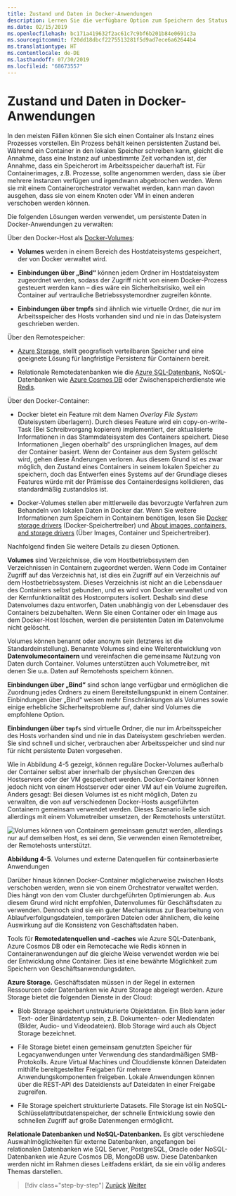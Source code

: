 ```yaml
---
title: Zustand und Daten in Docker-Anwendungen
description: Lernen Sie die verfügbare Option zum Speichern des Status in containerbasierten Anwendungen kennen.
ms.date: 02/15/2019
ms.openlocfilehash: bc171a419632f2ac61c7c9bf6b201b84e0691c3a
ms.sourcegitcommit: f20dd18dbcf2275513281f5d9ad7ece6a62644b4
ms.translationtype: HT
ms.contentlocale: de-DE
ms.lasthandoff: 07/30/2019
ms.locfileid: "68673557"
---
```

# <a name="state-and-data-in-docker-applications"></a>Zustand und Daten in Docker-Anwendungen

In den meisten Fällen können Sie sich einen Container als Instanz eines Prozesses vorstellen. Ein Prozess behält keinen persistenten Zustand bei. Während ein Container in den lokalen Speicher schreiben kann, gleicht die Annahme, dass eine Instanz auf unbestimmte Zeit vorhanden ist, der Annahme, dass ein Speicherort im Arbeitsspeicher dauerhaft ist. Für Containerimages, z.B. Prozesse, sollte angenommen werden, dass sie über mehrere Instanzen verfügen und irgendwann abgebrochen werden. Wenn sie mit einem Containerorchestrator verwaltet werden, kann man davon ausgehen, dass sie von einem Knoten oder VM in einen anderen verschoben werden können.

Die folgenden Lösungen werden verwendet, um persistente Daten in Docker-Anwendungen zu verwalten:

Über den Docker-Host als [Docker-Volumes](https://docs.docker.com/engine/admin/volumes/):

- **Volumes** werden in einem Bereich des Hostdateisystems gespeichert, der von Docker verwaltet wird.

- **Einbindungen über „Bind“** können jedem Ordner im Hostdateisystem zugeordnet werden, sodass der Zugriff nicht von einem Docker-Prozess gesteuert werden kann – dies wäre ein Sicherheitsrisiko, weil ein Container auf vertrauliche Betriebssystemordner zugreifen könnte.

- **Einbindungen über tmpfs** sind ähnlich wie virtuelle Ordner, die nur im Arbeitsspeicher des Hosts vorhanden sind und nie in das Dateisystem geschrieben werden.

Über den Remotespeicher:

- [Azure Storage](https://azure.microsoft.com/documentation/services/storage/), stellt geografisch verteilbaren Speicher und eine geeignete Lösung für langfristige Persistenz für Containern bereit.

- Relationale Remotedatenbanken wie die [Azure SQL-Datenbank](https://azure.microsoft.com/services/sql-database/), NoSQL-Datenbanken wie [Azure Cosmos DB](https://docs.microsoft.com/azure/cosmos-db/introduction) oder Zwischenspeicherdienste wie [Redis](https://redis.io/).

Über den Docker-Container:

- Docker bietet ein Feature mit dem Namen *Overlay File System* (Dateisystem überlagern). Durch dieses Feature wird ein copy-on-write-Task (Bei Schreibvorgang kopieren) implementiert, der aktualisierte Informationen in das Stammdateisystem des Containers speichert. Diese Informationen „liegen oberhalb“ des ursprünglichen Images, auf dem der Container basiert. Wenn der Container aus dem System gelöscht wird, gehen diese Änderungen verloren. Aus diesem Grund ist es zwar möglich, den Zustand eines Containers in seinem lokalen Speicher zu speichern, doch das Entwerfen eines Systems auf der Grundlage dieses Features würde mit der Prämisse des Containerdesigns kollidieren, das standardmäßig zustandslos ist.

- Docker-Volumes stellen aber mittlerweile das bevorzugte Verfahren zum Behandeln von lokalen Daten in Docker dar. Wenn Sie weitere Informationen zum Speichern in Containern benötigen, lesen Sie [Docker storage drivers](https://docs.docker.com/engine/userguide/storagedriver/) (Docker-Speichertreiber) und [About images, containers, and storage drivers](https://docs.docker.com/engine/userguide/storagedriver/imagesandcontainers/) (Über Images, Container und Speichertreiber).

Nachfolgend finden Sie weitere Details zu diesen Optionen.

**Volumes** sind Verzeichnisse, die vom Hostbetriebssystem den Verzeichnissen in Containern zugeordnet werden. Wenn Code im Container Zugriff auf das Verzeichnis hat, ist dies ein Zugriff auf ein Verzeichnis auf dem Hostbetriebssystem. Dieses Verzeichnis ist nicht an die Lebensdauer des Containers selbst gebunden, und es wird von Docker verwaltet und von der Kernfunktionalität des Hostcomputers isoliert. Deshalb sind diese Datenvolumes dazu entworfen, Daten unabhängig von der Lebensdauer des Containers beizubehalten. Wenn Sie einen Container oder ein Image aus dem Docker-Host löschen, werden die persistenten Daten im Datenvolume nicht gelöscht.

Volumes können benannt oder anonym sein (letzteres ist die Standardeinstellung). Benannte Volumes sind eine Weiterentwicklung von **Datenvolumecontainern** und vereinfachen die gemeinsame Nutzung von Daten durch Container. Volumes unterstützen auch Volumetreiber, mit denen Sie u.a. Daten auf Remotehosts speichern können.

**Einbindungen über „Bind“** sind schon lange verfügbar und ermöglichen die Zuordnung jedes Ordners zu einem Bereitstellungspunkt in einem Container. Einbindungen über „Bind“ weisen mehr Einschränkungen als Volumes sowie einige erhebliche Sicherheitsprobleme auf, daher sind Volumes die empfohlene Option.

**Einbindungen über `tmpfs`** sind virtuelle Ordner, die nur im Arbeitsspeicher des Hosts vorhanden sind und nie in das Dateisystem geschrieben werden. Sie sind schnell und sicher, verbrauchen aber Arbeitsspeicher und sind nur für nicht persistente Daten vorgesehen.

Wie in Abbildung 4-5 gezeigt, können reguläre Docker-Volumes außerhalb der Container selbst aber innerhalb der physischen Grenzen des Hostservers oder der VM gespeichert werden. Docker-Container können jedoch nicht von einem Hostserver oder einer VM auf ein Volume zugreifen. Anders gesagt: Bei diesen Volumes ist es nicht möglich, Daten zu verwalten, die von auf verschiedenen Docker-Hosts ausgeführten Containern gemeinsam verwendet werden. Dieses Szenario ließe sich allerdings mit einem Volumetreiber umsetzen, der Remotehosts unterstützt.

![Volumes können von Containern gemeinsam genutzt werden, allerdings nur auf demselben Host, es sei denn, Sie verwenden einen Remotetreiber, der Remotehosts unterstützt. ](./media/image5.png)

**Abbildung 4-5**. Volumes und externe Datenquellen für containerbasierte Anwendungen

Darüber hinaus können Docker-Container möglicherweise zwischen Hosts verschoben werden, wenn sie von einem Orchestrator verwaltet werden. Dies hängt von den vom Cluster durchgeführten Optimierungen ab. Aus diesem Grund wird nicht empfohlen, Datenvolumes für Geschäftsdaten zu verwenden. Dennoch sind sie ein guter Mechanismus zur Bearbeitung von Ablaufverfolgungsdateien, temporären Dateien oder ähnlichem, die keine Auswirkung auf die Konsistenz von Geschäftsdaten haben.

Tools für **Remotedatenquellen und -caches** wie Azure SQL-Datenbank, Azure Cosmos DB oder ein Remotecache wie Redis können in Containeranwendungen auf die gleiche Weise verwendet werden wie bei der Entwicklung ohne Container. Dies ist eine bewährte Möglichkeit zum Speichern von Geschäftsanwendungsdaten.

**Azure Storage.** Geschäftsdaten müssen in der Regel in externen Ressourcen oder Datenbanken wie Azure Storage abgelegt werden. Azure Storage bietet die folgenden Dienste in der Cloud:

- Blob Storage speichert unstrukturierte Objektdaten. Ein Blob kann jeder Text- oder Binärdatentyp sein, z.B. Dokumenten- oder Mediendaten (Bilder, Audio- und Videodateien). Blob Storage wird auch als Object Storage bezeichnet.

- File Storage bietet einen gemeinsam genutzten Speicher für Legacyanwendungen unter Verwendung des standardmäßigen SMB-Protokolls. Azure Virtual Machines und Clouddienste können Dateidaten mithilfe bereitgestellter Freigaben für mehrere Anwendungskomponenten freigeben. Lokale Anwendungen können über die REST-API des Dateidiensts auf Dateidaten in einer Freigabe zugreifen.

- File Storage speichert strukturierte Datasets. File Storage ist ein NoSQL-Schlüsselattributdatenspeicher, der schnelle Entwicklung sowie den schnellen Zugriff auf große Datenmengen ermöglicht.

**Relationale Datenbanken und NoSQL-Datenbanken.** Es gibt verschiedene Auswahlmöglichkeiten für externe Datenbanken, angefangen bei relationalen Datenbanken wie SQL Server, PostgreSQL, Oracle oder NoSQL-Datenbanken wie Azure Cosmos DB, MongoDB usw. Diese Datenbanken werden nicht im Rahmen dieses Leitfadens erklärt, da sie ein völlig anderes Themas darstellen.

>[!div class="step-by-step"]
>[Zurück](monolithic-applications.md)
>[Weiter](soa-applications.md)
